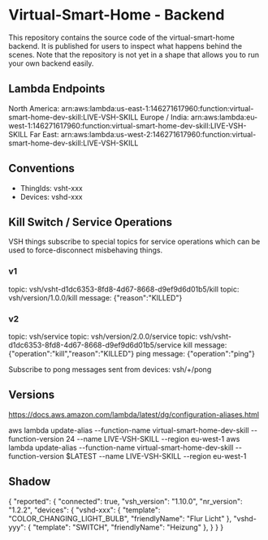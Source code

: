 # Virtual-Smart-Home - Backend

This repository contains the source code of the virtual-smart-home backend. It is published for users to inspect what happens behind the scenes. Note that the repository is not yet in a shape that allows you to
run your own backend easily.

## Lambda Endpoints

North America: arn:aws:lambda:us-east-1:146271617960:function:virtual-smart-home-dev-skill:LIVE-VSH-SKILL
Europe / India: arn:aws:lambda:eu-west-1:146271617960:function:virtual-smart-home-dev-skill:LIVE-VSH-SKILL
Far East: arn:aws:lambda:us-west-2:146271617960:function:virtual-smart-home-dev-skill:LIVE-VSH-SKILL

## Conventions

- ThingIds: vsht-xxx
- Devices: vshd-xxx

## Kill Switch / Service Operations

VSH things subscribe to special topics for service operations which can be used to force-disconnect misbehaving things.

### v1
topic: vsh/vsht-d1dc6353-8fd8-4d67-8668-d9ef9d6d01b5/kill
topic: vsh/version/1.0.0/kill
message: {"reason":"KILLED"}

### v2
topic: vsh/service
topic: vsh/version/2.0.0/service
topic: vsh/vsht-d1dc6353-8fd8-4d67-8668-d9ef9d6d01b5/service
kill message: {"operation":"kill","reason":"KILLED"}
ping message: {"operation":"ping"}

Subscribe to pong messages sent from devices:
vsh/+/pong


## Versions

https://docs.aws.amazon.com/lambda/latest/dg/configuration-aliases.html

aws lambda update-alias --function-name virtual-smart-home-dev-skill --function-version 24 --name LIVE-VSH-SKILL --region eu-west-1
aws lambda update-alias --function-name virtual-smart-home-dev-skill --function-version \$LATEST --name LIVE-VSH-SKILL --region eu-west-1

## Shadow

{
  "reported": {
    "connected": true,
    "vsh_version": "1.10.0",
    "nr_version": "1.2.2",
    "devices": {
      "vshd-xxx": {
        "template": "COLOR_CHANGING_LIGHT_BULB",
        "friendlyName": "Flur Licht"
      },
      "vshd-yyy": {
        "template": "SWITCH",
        "friendlyName": "Heizung"
      },
    }
  }
}